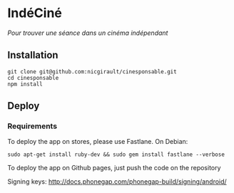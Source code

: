 # IndéCiné

*Pour trouver une séance dans un cinéma indépendant*

## Installation

```
git clone git@github.com:nicgirault/cinesponsable.git
cd cinesponsable
npm install
```

## Deploy

### Requirements

To deploy the app on stores, please use Fastlane. On Debian:

`sudo apt-get install ruby-dev && sudo gem install fastlane --verbose`

To deploy the app on Github pages, just push the code on the repository

Signing keys: http://docs.phonegap.com/phonegap-build/signing/android/
